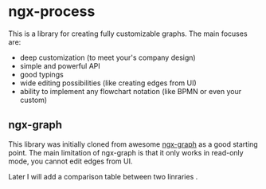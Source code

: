 # ngx-process

This is a library for creating fully customizable graphs. The main focuses are:

- deep customization (to meet your's company design)
- simple and powerful API
- good typings
- wide editing possibilities (like creating edges from UI)
- ability to implement any flowchart notation (like BPMN or even your custom)

## ngx-graph

This library was initially cloned from awesome [ngx-graph](https://github.com/swimlane/ngx-graph) as a good starting point. The main limitation of ngx-graph is that it only works in read-only mode, you cannot edit edges from UI.

Later I will add a comparison table between two linraries .
